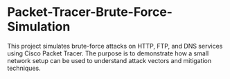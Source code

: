# Packet-Tracer-Brute-Force-Simulation
This project simulates brute-force attacks on HTTP, FTP, and DNS services using Cisco Packet Tracer. The purpose is to demonstrate how a small network setup can be used to understand attack vectors and mitigation techniques.
